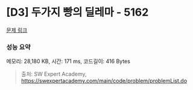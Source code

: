 # [D3] 두가지 빵의 딜레마 - 5162 

[문제 링크](https://swexpertacademy.com/main/code/problem/problemDetail.do?contestProbId=AWTaTDua3OoDFAVT) 

### 성능 요약

메모리: 28,180 KB, 시간: 171 ms, 코드길이: 416 Bytes



> 출처: SW Expert Academy, https://swexpertacademy.com/main/code/problem/problemList.do